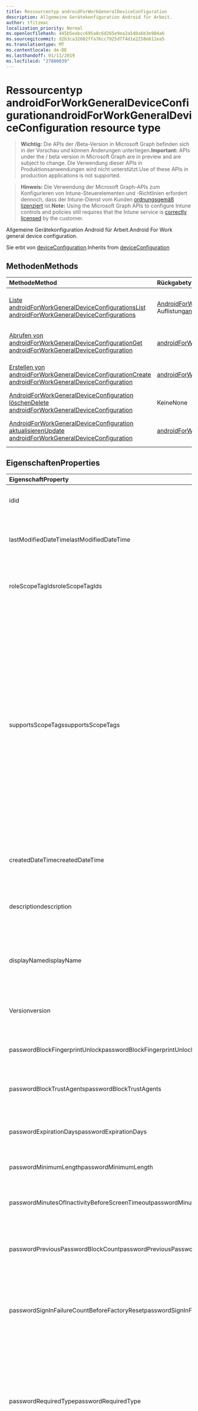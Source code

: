 ```yaml
---
title: Ressourcentyp androidForWorkGeneralDeviceConfiguration
description: Allgemeine Gerätekonfiguration Android für Arbeit.
author: tfitzmac
localization_priority: Normal
ms.openlocfilehash: 445b5eabcc695a8c6d265e9ea2a5d8abb3e904a6
ms.sourcegitcommit: d2b3ca32602ffa76cc7925d7f4d1e2258e611ea5
ms.translationtype: MT
ms.contentlocale: de-DE
ms.lasthandoff: 01/11/2019
ms.locfileid: "27860039"
---
```

# <a name="androidforworkgeneraldeviceconfiguration-resource-type"></a><span data-ttu-id="d4c0d-103">Ressourcentyp androidForWorkGeneralDeviceConfiguration</span><span class="sxs-lookup"><span data-stu-id="d4c0d-103">androidForWorkGeneralDeviceConfiguration resource type</span></span>

> <span data-ttu-id="d4c0d-104">**Wichtig:** Die APIs der /Beta-Version in Microsoft Graph befinden sich in der Vorschau und können Änderungen unterliegen.</span><span class="sxs-lookup"><span data-stu-id="d4c0d-104">**Important:** APIs under the / beta version in Microsoft Graph are in preview and are subject to change.</span></span> <span data-ttu-id="d4c0d-105">Die Verwendung dieser APIs in Produktionsanwendungen wird nicht unterstützt.</span><span class="sxs-lookup"><span data-stu-id="d4c0d-105">Use of these APIs in production applications is not supported.</span></span>

> <span data-ttu-id="d4c0d-106">**Hinweis:** Die Verwendung der Microsoft Graph-APIs zum Konfigurieren von Intune-Steuerelementen und -Richtlinien erfordert dennoch, dass der Intune-Dienst vom Kunden [ordnungsgemäß lizenziert](https://go.microsoft.com/fwlink/?linkid=839381) ist.</span><span class="sxs-lookup"><span data-stu-id="d4c0d-106">**Note:** Using the Microsoft Graph APIs to configure Intune controls and policies still requires that the Intune service is [correctly licensed](https://go.microsoft.com/fwlink/?linkid=839381) by the customer.</span></span>

<span data-ttu-id="d4c0d-107">Allgemeine Gerätekonfiguration Android für Arbeit.</span><span class="sxs-lookup"><span data-stu-id="d4c0d-107">Android For Work general device configuration.</span></span>

<span data-ttu-id="d4c0d-108">Sie erbt von [deviceConfiguration](../resources/intune-deviceconfig-deviceconfiguration.md).</span><span class="sxs-lookup"><span data-stu-id="d4c0d-108">Inherits from [deviceConfiguration](../resources/intune-deviceconfig-deviceconfiguration.md)</span></span>

## <a name="methods"></a><span data-ttu-id="d4c0d-109">Methoden</span><span class="sxs-lookup"><span data-stu-id="d4c0d-109">Methods</span></span>
|<span data-ttu-id="d4c0d-110">Methode</span><span class="sxs-lookup"><span data-stu-id="d4c0d-110">Method</span></span>|<span data-ttu-id="d4c0d-111">Rückgabetyp</span><span class="sxs-lookup"><span data-stu-id="d4c0d-111">Return Type</span></span>|<span data-ttu-id="d4c0d-112">Beschreibung</span><span class="sxs-lookup"><span data-stu-id="d4c0d-112">Description</span></span>|
|:---|:---|:---|
|[<span data-ttu-id="d4c0d-113">Liste androidForWorkGeneralDeviceConfigurations</span><span class="sxs-lookup"><span data-stu-id="d4c0d-113">List androidForWorkGeneralDeviceConfigurations</span></span>](../api/intune-deviceconfig-androidforworkgeneraldeviceconfiguration-list.md)|<span data-ttu-id="d4c0d-114">[AndroidForWorkGeneralDeviceConfiguration](../resources/intune-deviceconfig-androidforworkgeneraldeviceconfiguration.md) -Auflistung</span><span class="sxs-lookup"><span data-stu-id="d4c0d-114">[androidForWorkGeneralDeviceConfiguration](../resources/intune-deviceconfig-androidforworkgeneraldeviceconfiguration.md) collection</span></span>|<span data-ttu-id="d4c0d-115">Listeneigenschaften und Beziehungen der [AndroidForWorkGeneralDeviceConfiguration](../resources/intune-deviceconfig-androidforworkgeneraldeviceconfiguration.md) -Objekte.</span><span class="sxs-lookup"><span data-stu-id="d4c0d-115">List properties and relationships of the [androidForWorkGeneralDeviceConfiguration](../resources/intune-deviceconfig-androidforworkgeneraldeviceconfiguration.md) objects.</span></span>|
|[<span data-ttu-id="d4c0d-116">Abrufen von androidForWorkGeneralDeviceConfiguration</span><span class="sxs-lookup"><span data-stu-id="d4c0d-116">Get androidForWorkGeneralDeviceConfiguration</span></span>](../api/intune-deviceconfig-androidforworkgeneraldeviceconfiguration-get.md)|[<span data-ttu-id="d4c0d-117">androidForWorkGeneralDeviceConfiguration</span><span class="sxs-lookup"><span data-stu-id="d4c0d-117">androidForWorkGeneralDeviceConfiguration</span></span>](../resources/intune-deviceconfig-androidforworkgeneraldeviceconfiguration.md)|<span data-ttu-id="d4c0d-118">Lesen Sie Eigenschaften und Beziehungen des [AndroidForWorkGeneralDeviceConfiguration](../resources/intune-deviceconfig-androidforworkgeneraldeviceconfiguration.md) -Objekts.</span><span class="sxs-lookup"><span data-stu-id="d4c0d-118">Read properties and relationships of the [androidForWorkGeneralDeviceConfiguration](../resources/intune-deviceconfig-androidforworkgeneraldeviceconfiguration.md) object.</span></span>|
|[<span data-ttu-id="d4c0d-119">Erstellen von androidForWorkGeneralDeviceConfiguration</span><span class="sxs-lookup"><span data-stu-id="d4c0d-119">Create androidForWorkGeneralDeviceConfiguration</span></span>](../api/intune-deviceconfig-androidforworkgeneraldeviceconfiguration-create.md)|[<span data-ttu-id="d4c0d-120">androidForWorkGeneralDeviceConfiguration</span><span class="sxs-lookup"><span data-stu-id="d4c0d-120">androidForWorkGeneralDeviceConfiguration</span></span>](../resources/intune-deviceconfig-androidforworkgeneraldeviceconfiguration.md)|<span data-ttu-id="d4c0d-121">Erstellen eines neuen [AndroidForWorkGeneralDeviceConfiguration](../resources/intune-deviceconfig-androidforworkgeneraldeviceconfiguration.md) -Objekts.</span><span class="sxs-lookup"><span data-stu-id="d4c0d-121">Create a new [androidForWorkGeneralDeviceConfiguration](../resources/intune-deviceconfig-androidforworkgeneraldeviceconfiguration.md) object.</span></span>|
|[<span data-ttu-id="d4c0d-122">AndroidForWorkGeneralDeviceConfiguration löschen</span><span class="sxs-lookup"><span data-stu-id="d4c0d-122">Delete androidForWorkGeneralDeviceConfiguration</span></span>](../api/intune-deviceconfig-androidforworkgeneraldeviceconfiguration-delete.md)|<span data-ttu-id="d4c0d-123">Keine</span><span class="sxs-lookup"><span data-stu-id="d4c0d-123">None</span></span>|<span data-ttu-id="d4c0d-124">Löscht eine [AndroidForWorkGeneralDeviceConfiguration](../resources/intune-deviceconfig-androidforworkgeneraldeviceconfiguration.md).</span><span class="sxs-lookup"><span data-stu-id="d4c0d-124">Deletes a [androidForWorkGeneralDeviceConfiguration](../resources/intune-deviceconfig-androidforworkgeneraldeviceconfiguration.md).</span></span>|
|[<span data-ttu-id="d4c0d-125">AndroidForWorkGeneralDeviceConfiguration aktualisieren</span><span class="sxs-lookup"><span data-stu-id="d4c0d-125">Update androidForWorkGeneralDeviceConfiguration</span></span>](../api/intune-deviceconfig-androidforworkgeneraldeviceconfiguration-update.md)|[<span data-ttu-id="d4c0d-126">androidForWorkGeneralDeviceConfiguration</span><span class="sxs-lookup"><span data-stu-id="d4c0d-126">androidForWorkGeneralDeviceConfiguration</span></span>](../resources/intune-deviceconfig-androidforworkgeneraldeviceconfiguration.md)|<span data-ttu-id="d4c0d-127">Aktualisieren Sie die Eigenschaften eines [AndroidForWorkGeneralDeviceConfiguration](../resources/intune-deviceconfig-androidforworkgeneraldeviceconfiguration.md) -Objekts.</span><span class="sxs-lookup"><span data-stu-id="d4c0d-127">Update the properties of a [androidForWorkGeneralDeviceConfiguration](../resources/intune-deviceconfig-androidforworkgeneraldeviceconfiguration.md) object.</span></span>|

## <a name="properties"></a><span data-ttu-id="d4c0d-128">Eigenschaften</span><span class="sxs-lookup"><span data-stu-id="d4c0d-128">Properties</span></span>
|<span data-ttu-id="d4c0d-129">Eigenschaft</span><span class="sxs-lookup"><span data-stu-id="d4c0d-129">Property</span></span>|<span data-ttu-id="d4c0d-130">Typ</span><span class="sxs-lookup"><span data-stu-id="d4c0d-130">Type</span></span>|<span data-ttu-id="d4c0d-131">Beschreibung</span><span class="sxs-lookup"><span data-stu-id="d4c0d-131">Description</span></span>|
|:---|:---|:---|
|<span data-ttu-id="d4c0d-132">id</span><span class="sxs-lookup"><span data-stu-id="d4c0d-132">id</span></span>|<span data-ttu-id="d4c0d-133">String</span><span class="sxs-lookup"><span data-stu-id="d4c0d-133">String</span></span>|<span data-ttu-id="d4c0d-134">Schlüssel der Entität</span><span class="sxs-lookup"><span data-stu-id="d4c0d-134">Key of the entity.</span></span> <span data-ttu-id="d4c0d-135">Geerbt von [deviceConfiguration](../resources/intune-deviceconfig-deviceconfiguration.md).</span><span class="sxs-lookup"><span data-stu-id="d4c0d-135">Inherited from [deviceConfiguration](../resources/intune-deviceconfig-deviceconfiguration.md)</span></span>|
|<span data-ttu-id="d4c0d-136">lastModifiedDateTime</span><span class="sxs-lookup"><span data-stu-id="d4c0d-136">lastModifiedDateTime</span></span>|<span data-ttu-id="d4c0d-137">DateTimeOffset</span><span class="sxs-lookup"><span data-stu-id="d4c0d-137">DateTimeOffset</span></span>|<span data-ttu-id="d4c0d-138">Datum und Uhrzeit der letzten Änderung des Objekts.</span><span class="sxs-lookup"><span data-stu-id="d4c0d-138">DateTime the object was last modified.</span></span> <span data-ttu-id="d4c0d-139">Geerbt von [deviceConfiguration](../resources/intune-deviceconfig-deviceconfiguration.md).</span><span class="sxs-lookup"><span data-stu-id="d4c0d-139">Inherited from [deviceConfiguration](../resources/intune-deviceconfig-deviceconfiguration.md)</span></span>|
|<span data-ttu-id="d4c0d-140">roleScopeTagIds</span><span class="sxs-lookup"><span data-stu-id="d4c0d-140">roleScopeTagIds</span></span>|<span data-ttu-id="d4c0d-141">Collection von Objekten des Typs „String“</span><span class="sxs-lookup"><span data-stu-id="d4c0d-141">String collection</span></span>|<span data-ttu-id="d4c0d-142">Liste der Bereich Tags für diese Instanz der Entität.</span><span class="sxs-lookup"><span data-stu-id="d4c0d-142">List of Scope Tags for this Entity instance.</span></span> <span data-ttu-id="d4c0d-143">Geerbt von [deviceConfiguration](../resources/intune-deviceconfig-deviceconfiguration.md).</span><span class="sxs-lookup"><span data-stu-id="d4c0d-143">Inherited from [deviceConfiguration](../resources/intune-deviceconfig-deviceconfiguration.md)</span></span>|
|<span data-ttu-id="d4c0d-144">supportsScopeTags</span><span class="sxs-lookup"><span data-stu-id="d4c0d-144">supportsScopeTags</span></span>|<span data-ttu-id="d4c0d-145">Boolean</span><span class="sxs-lookup"><span data-stu-id="d4c0d-145">Boolean</span></span>|<span data-ttu-id="d4c0d-146">Gibt an, ob die zugrunde liegende Gerätekonfiguration die Zuweisung von Bereich Kategorien unterstützt.</span><span class="sxs-lookup"><span data-stu-id="d4c0d-146">Indicates whether or not the underlying Device Configuration supports the assignment of scope tags.</span></span> <span data-ttu-id="d4c0d-147">Zuweisen der ScopeTags-Eigenschaft ist nicht zulässig, wenn dieser Wert false ist und Entitäten nicht bereichsbezogenen Benutzern angezeigt werden.</span><span class="sxs-lookup"><span data-stu-id="d4c0d-147">Assigning to the ScopeTags property is not allowed when this value is false and entities will not be visible to scoped users.</span></span> <span data-ttu-id="d4c0d-148">Dies tritt für Legacy-Richtlinien in Silverlight erstellt und kann durch Löschen und Neuerstellen der Richtlinie in der Azure-Verwaltungsportal aufgelöst werden.</span><span class="sxs-lookup"><span data-stu-id="d4c0d-148">This occurs for Legacy policies created in Silverlight and can be resolved by deleting and recreating the policy in the Azure Portal.</span></span> <span data-ttu-id="d4c0d-149">Diese Eigenschaft ist schreibgeschützt.</span><span class="sxs-lookup"><span data-stu-id="d4c0d-149">This property is read-only.</span></span> <span data-ttu-id="d4c0d-150">Geerbt von [deviceConfiguration](../resources/intune-deviceconfig-deviceconfiguration.md).</span><span class="sxs-lookup"><span data-stu-id="d4c0d-150">Inherited from [deviceConfiguration](../resources/intune-deviceconfig-deviceconfiguration.md)</span></span>|
|<span data-ttu-id="d4c0d-151">createdDateTime</span><span class="sxs-lookup"><span data-stu-id="d4c0d-151">createdDateTime</span></span>|<span data-ttu-id="d4c0d-152">DateTimeOffset</span><span class="sxs-lookup"><span data-stu-id="d4c0d-152">DateTimeOffset</span></span>|<span data-ttu-id="d4c0d-153">Datum und Uhrzeit der Erstellung des Objekts.</span><span class="sxs-lookup"><span data-stu-id="d4c0d-153">DateTime the object was created.</span></span> <span data-ttu-id="d4c0d-154">Geerbt von [deviceConfiguration](../resources/intune-deviceconfig-deviceconfiguration.md).</span><span class="sxs-lookup"><span data-stu-id="d4c0d-154">Inherited from [deviceConfiguration](../resources/intune-deviceconfig-deviceconfiguration.md)</span></span>|
|<span data-ttu-id="d4c0d-155">description</span><span class="sxs-lookup"><span data-stu-id="d4c0d-155">description</span></span>|<span data-ttu-id="d4c0d-156">String</span><span class="sxs-lookup"><span data-stu-id="d4c0d-156">String</span></span>|<span data-ttu-id="d4c0d-157">Beschreibung der Gerätekonfiguration (vom Administrator festgelegt).</span><span class="sxs-lookup"><span data-stu-id="d4c0d-157">Admin provided description of the Device Configuration.</span></span> <span data-ttu-id="d4c0d-158">Geerbt von [deviceConfiguration](../resources/intune-deviceconfig-deviceconfiguration.md).</span><span class="sxs-lookup"><span data-stu-id="d4c0d-158">Inherited from [deviceConfiguration](../resources/intune-deviceconfig-deviceconfiguration.md)</span></span>|
|<span data-ttu-id="d4c0d-159">displayName</span><span class="sxs-lookup"><span data-stu-id="d4c0d-159">displayName</span></span>|<span data-ttu-id="d4c0d-160">String</span><span class="sxs-lookup"><span data-stu-id="d4c0d-160">String</span></span>|<span data-ttu-id="d4c0d-161">Name der Gerätekonfiguration (vom Administrator festgelegt).</span><span class="sxs-lookup"><span data-stu-id="d4c0d-161">Admin provided name of the device configuration.</span></span> <span data-ttu-id="d4c0d-162">Geerbt von [deviceConfiguration](../resources/intune-deviceconfig-deviceconfiguration.md).</span><span class="sxs-lookup"><span data-stu-id="d4c0d-162">Inherited from [deviceConfiguration](../resources/intune-deviceconfig-deviceconfiguration.md)</span></span>|
|<span data-ttu-id="d4c0d-163">Version</span><span class="sxs-lookup"><span data-stu-id="d4c0d-163">version</span></span>|<span data-ttu-id="d4c0d-164">Int32</span><span class="sxs-lookup"><span data-stu-id="d4c0d-164">Int32</span></span>|<span data-ttu-id="d4c0d-165">Version der Gerätekonfiguration.</span><span class="sxs-lookup"><span data-stu-id="d4c0d-165">Version of the device configuration.</span></span> <span data-ttu-id="d4c0d-166">Geerbt von [deviceConfiguration](../resources/intune-deviceconfig-deviceconfiguration.md).</span><span class="sxs-lookup"><span data-stu-id="d4c0d-166">Inherited from [deviceConfiguration](../resources/intune-deviceconfig-deviceconfiguration.md)</span></span>|
|<span data-ttu-id="d4c0d-167">passwordBlockFingerprintUnlock</span><span class="sxs-lookup"><span data-stu-id="d4c0d-167">passwordBlockFingerprintUnlock</span></span>|<span data-ttu-id="d4c0d-168">Boolean</span><span class="sxs-lookup"><span data-stu-id="d4c0d-168">Boolean</span></span>|<span data-ttu-id="d4c0d-169">Gibt an, ob die Entsperrung durch Fingerabdruck blockiert werden soll.</span><span class="sxs-lookup"><span data-stu-id="d4c0d-169">Indicates whether or not to block fingerprint unlock.</span></span>|
|<span data-ttu-id="d4c0d-170">passwordBlockTrustAgents</span><span class="sxs-lookup"><span data-stu-id="d4c0d-170">passwordBlockTrustAgents</span></span>|<span data-ttu-id="d4c0d-171">Boolean</span><span class="sxs-lookup"><span data-stu-id="d4c0d-171">Boolean</span></span>|<span data-ttu-id="d4c0d-172">Gibt an, ob Smart Lock oder andere Vertrauensstellungs-Agents blockiert werden sollen.</span><span class="sxs-lookup"><span data-stu-id="d4c0d-172">Indicates whether or not to block Smart Lock and other trust agents.</span></span>|
|<span data-ttu-id="d4c0d-173">passwordExpirationDays</span><span class="sxs-lookup"><span data-stu-id="d4c0d-173">passwordExpirationDays</span></span>|<span data-ttu-id="d4c0d-174">Int32</span><span class="sxs-lookup"><span data-stu-id="d4c0d-174">Int32</span></span>|<span data-ttu-id="d4c0d-175">Zeit in Tagen bis zum Ablaufen des Kennworts.</span><span class="sxs-lookup"><span data-stu-id="d4c0d-175">Number of days before the password expires.</span></span> <span data-ttu-id="d4c0d-176">Gültige Werte: 1 bis 365.</span><span class="sxs-lookup"><span data-stu-id="d4c0d-176">Valid values 1 to 365</span></span>|
|<span data-ttu-id="d4c0d-177">passwordMinimumLength</span><span class="sxs-lookup"><span data-stu-id="d4c0d-177">passwordMinimumLength</span></span>|<span data-ttu-id="d4c0d-178">Int32</span><span class="sxs-lookup"><span data-stu-id="d4c0d-178">Int32</span></span>|<span data-ttu-id="d4c0d-179">Mindestlänge von Kennwörtern.</span><span class="sxs-lookup"><span data-stu-id="d4c0d-179">Minimum length of passwords.</span></span> <span data-ttu-id="d4c0d-180">Gültige Werte: 4 bis 16.</span><span class="sxs-lookup"><span data-stu-id="d4c0d-180">Valid values 4 to 16</span></span>|
|<span data-ttu-id="d4c0d-181">passwordMinutesOfInactivityBeforeScreenTimeout</span><span class="sxs-lookup"><span data-stu-id="d4c0d-181">passwordMinutesOfInactivityBeforeScreenTimeout</span></span>|<span data-ttu-id="d4c0d-182">Int32</span><span class="sxs-lookup"><span data-stu-id="d4c0d-182">Int32</span></span>|<span data-ttu-id="d4c0d-183">Zeitraum von Inaktivität in Minuten, bevor es zu einem Bildschirmtimeout kommt</span><span class="sxs-lookup"><span data-stu-id="d4c0d-183">Minutes of inactivity before the screen times out.</span></span>|
|<span data-ttu-id="d4c0d-184">passwordPreviousPasswordBlockCount</span><span class="sxs-lookup"><span data-stu-id="d4c0d-184">passwordPreviousPasswordBlockCount</span></span>|<span data-ttu-id="d4c0d-185">Int32</span><span class="sxs-lookup"><span data-stu-id="d4c0d-185">Int32</span></span>|<span data-ttu-id="d4c0d-186">Anzahl der zuletzt verwendeten Kennwörter, die nicht erneut verwendet werden dürfen.</span><span class="sxs-lookup"><span data-stu-id="d4c0d-186">Number of previous passwords to block.</span></span> <span data-ttu-id="d4c0d-187">Gültige Werte: 0 bis 24.</span><span class="sxs-lookup"><span data-stu-id="d4c0d-187">Valid values 0 to 24</span></span>|
|<span data-ttu-id="d4c0d-188">passwordSignInFailureCountBeforeFactoryReset</span><span class="sxs-lookup"><span data-stu-id="d4c0d-188">passwordSignInFailureCountBeforeFactoryReset</span></span>|<span data-ttu-id="d4c0d-189">Int32</span><span class="sxs-lookup"><span data-stu-id="d4c0d-189">Int32</span></span>|<span data-ttu-id="d4c0d-190">Legt fest, nach wie vielen fehlgeschlagenen Anmeldeversuchen eine Zurücksetzung auf die Werkseinstellungen durchgeführt wird.</span><span class="sxs-lookup"><span data-stu-id="d4c0d-190">Number of sign in failures allowed before factory reset.</span></span> <span data-ttu-id="d4c0d-191">Gültige Werte: 4 bis 11.</span><span class="sxs-lookup"><span data-stu-id="d4c0d-191">Valid values 4 to 11</span></span>|
|<span data-ttu-id="d4c0d-192">passwordRequiredType</span><span class="sxs-lookup"><span data-stu-id="d4c0d-192">passwordRequiredType</span></span>|[<span data-ttu-id="d4c0d-193">androidForWorkRequiredPasswordType</span><span class="sxs-lookup"><span data-stu-id="d4c0d-193">androidForWorkRequiredPasswordType</span></span>](../resources/intune-deviceconfig-androidforworkrequiredpasswordtype.md)|<span data-ttu-id="d4c0d-194">Geforderter Kennworttyp.</span><span class="sxs-lookup"><span data-stu-id="d4c0d-194">Type of password that is required.</span></span> <span data-ttu-id="d4c0d-195">Mögliche Werte sind: `deviceDefault`, `lowSecurityBiometric`, `required`, `atLeastNumeric`, `numericComplex`, `atLeastAlphabetic`, `atLeastAlphanumeric` und `alphanumericWithSymbols`.</span><span class="sxs-lookup"><span data-stu-id="d4c0d-195">Possible values are: `deviceDefault`, `lowSecurityBiometric`, `required`, `atLeastNumeric`, `numericComplex`, `atLeastAlphabetic`, `atLeastAlphanumeric`, `alphanumericWithSymbols`.</span></span>|
|<span data-ttu-id="d4c0d-196">workProfileDataSharingType</span><span class="sxs-lookup"><span data-stu-id="d4c0d-196">workProfileDataSharingType</span></span>|[<span data-ttu-id="d4c0d-197">androidForWorkCrossProfileDataSharingType</span><span class="sxs-lookup"><span data-stu-id="d4c0d-197">androidForWorkCrossProfileDataSharingType</span></span>](../resources/intune-deviceconfig-androidforworkcrossprofiledatasharingtype.md)|<span data-ttu-id="d4c0d-198">Typ der Daten, die Freigabe ist zulässig.</span><span class="sxs-lookup"><span data-stu-id="d4c0d-198">Type of data sharing that is allowed.</span></span> <span data-ttu-id="d4c0d-199">Mögliche Werte: sind `deviceDefault`, `preventAny`, `allowPersonalToWork` und `noRestrictions`.</span><span class="sxs-lookup"><span data-stu-id="d4c0d-199">Possible values are: `deviceDefault`, `preventAny`, `allowPersonalToWork`, `noRestrictions`.</span></span>|
|<span data-ttu-id="d4c0d-200">workProfileBlockNotificationsWhileDeviceLocked</span><span class="sxs-lookup"><span data-stu-id="d4c0d-200">workProfileBlockNotificationsWhileDeviceLocked</span></span>|<span data-ttu-id="d4c0d-201">Boolean</span><span class="sxs-lookup"><span data-stu-id="d4c0d-201">Boolean</span></span>|<span data-ttu-id="d4c0d-202">Gibt an, ob beim Gerät gesperrt Benachrichtigungen zu blockieren.</span><span class="sxs-lookup"><span data-stu-id="d4c0d-202">Indicates whether or not to block notifications while device locked.</span></span>|
|<span data-ttu-id="d4c0d-203">workProfileBlockAddingAccounts</span><span class="sxs-lookup"><span data-stu-id="d4c0d-203">workProfileBlockAddingAccounts</span></span>|<span data-ttu-id="d4c0d-204">Boolean</span><span class="sxs-lookup"><span data-stu-id="d4c0d-204">Boolean</span></span>|<span data-ttu-id="d4c0d-205">Blockieren Sie den Benutzer hinzufügen/entfernen von Konten im Profil Arbeit.</span><span class="sxs-lookup"><span data-stu-id="d4c0d-205">Block users from adding/removing accounts in work profile.</span></span>|
|<span data-ttu-id="d4c0d-206">workProfileBluetoothEnableContactSharing</span><span class="sxs-lookup"><span data-stu-id="d4c0d-206">workProfileBluetoothEnableContactSharing</span></span>|<span data-ttu-id="d4c0d-207">Boolean</span><span class="sxs-lookup"><span data-stu-id="d4c0d-207">Boolean</span></span>|<span data-ttu-id="d4c0d-208">Können Sie Bluetooth-Geräte können Kontakte im Unternehmen zugreifen.</span><span class="sxs-lookup"><span data-stu-id="d4c0d-208">Allow bluetooth devices to access enterprise contacts.</span></span>|
|<span data-ttu-id="d4c0d-209">workProfileBlockScreenCapture</span><span class="sxs-lookup"><span data-stu-id="d4c0d-209">workProfileBlockScreenCapture</span></span>|<span data-ttu-id="d4c0d-210">Boolean</span><span class="sxs-lookup"><span data-stu-id="d4c0d-210">Boolean</span></span>|<span data-ttu-id="d4c0d-211">Blockiert die Bildschirmaufnahme im Profil Arbeit.</span><span class="sxs-lookup"><span data-stu-id="d4c0d-211">Block screen capture in work profile.</span></span>|
|<span data-ttu-id="d4c0d-212">workProfileBlockCrossProfileCallerId</span><span class="sxs-lookup"><span data-stu-id="d4c0d-212">workProfileBlockCrossProfileCallerId</span></span>|<span data-ttu-id="d4c0d-213">Boolean</span><span class="sxs-lookup"><span data-stu-id="d4c0d-213">Boolean</span></span>|<span data-ttu-id="d4c0d-214">Block Anzeige Arbeit Profil Anrufer-ID im persönlichen Profil.</span><span class="sxs-lookup"><span data-stu-id="d4c0d-214">Block display work profile caller ID in personal profile.</span></span>|
|<span data-ttu-id="d4c0d-215">workProfileBlockCamera</span><span class="sxs-lookup"><span data-stu-id="d4c0d-215">workProfileBlockCamera</span></span>|<span data-ttu-id="d4c0d-216">Boolean</span><span class="sxs-lookup"><span data-stu-id="d4c0d-216">Boolean</span></span>|<span data-ttu-id="d4c0d-217">Blockieren der Profil Kamera.</span><span class="sxs-lookup"><span data-stu-id="d4c0d-217">Block work profile camera.</span></span>|
|<span data-ttu-id="d4c0d-218">workProfileBlockCrossProfileContactsSearch</span><span class="sxs-lookup"><span data-stu-id="d4c0d-218">workProfileBlockCrossProfileContactsSearch</span></span>|<span data-ttu-id="d4c0d-219">Boolean</span><span class="sxs-lookup"><span data-stu-id="d4c0d-219">Boolean</span></span>|<span data-ttu-id="d4c0d-220">Verfügbarkeit der Block Arbeit Profil Kontakte im persönlichen Profil.</span><span class="sxs-lookup"><span data-stu-id="d4c0d-220">Block work profile contacts availability in personal profile.</span></span>|
|<span data-ttu-id="d4c0d-221">workProfileBlockCrossProfileCopyPaste</span><span class="sxs-lookup"><span data-stu-id="d4c0d-221">workProfileBlockCrossProfileCopyPaste</span></span>|<span data-ttu-id="d4c0d-222">Boolean</span><span class="sxs-lookup"><span data-stu-id="d4c0d-222">Boolean</span></span>|<span data-ttu-id="d4c0d-223">Boolescher Wert, der angibt, wenn die Einstellung firewallübergreifenden disallow Profil kopieren und einfügen aktiviert ist.</span><span class="sxs-lookup"><span data-stu-id="d4c0d-223">Boolean that indicates if the setting disallow cross profile copy/paste is enabled.</span></span>|
|<span data-ttu-id="d4c0d-224">workProfileDefaultAppPermissionPolicy</span><span class="sxs-lookup"><span data-stu-id="d4c0d-224">workProfileDefaultAppPermissionPolicy</span></span>|[<span data-ttu-id="d4c0d-225">androidForWorkDefaultAppPermissionPolicyType</span><span class="sxs-lookup"><span data-stu-id="d4c0d-225">androidForWorkDefaultAppPermissionPolicyType</span></span>](../resources/intune-deviceconfig-androidforworkdefaultapppermissionpolicytype.md)|<span data-ttu-id="d4c0d-226">Geforderter Kennworttyp.</span><span class="sxs-lookup"><span data-stu-id="d4c0d-226">Type of password that is required.</span></span> <span data-ttu-id="d4c0d-227">Mögliche Werte: sind `deviceDefault`, `prompt`, `autoGrant` und `autoDeny`.</span><span class="sxs-lookup"><span data-stu-id="d4c0d-227">Possible values are: `deviceDefault`, `prompt`, `autoGrant`, `autoDeny`.</span></span>|
|<span data-ttu-id="d4c0d-228">workProfilePasswordBlockFingerprintUnlock</span><span class="sxs-lookup"><span data-stu-id="d4c0d-228">workProfilePasswordBlockFingerprintUnlock</span></span>|<span data-ttu-id="d4c0d-229">Boolean</span><span class="sxs-lookup"><span data-stu-id="d4c0d-229">Boolean</span></span>|<span data-ttu-id="d4c0d-230">Gibt an, ob blockieren Fingerabdruck Entsperren für Arbeit Profil.</span><span class="sxs-lookup"><span data-stu-id="d4c0d-230">Indicates whether or not to block fingerprint unlock for work profile.</span></span>|
|<span data-ttu-id="d4c0d-231">workProfilePasswordBlockTrustAgents</span><span class="sxs-lookup"><span data-stu-id="d4c0d-231">workProfilePasswordBlockTrustAgents</span></span>|<span data-ttu-id="d4c0d-232">Boolean</span><span class="sxs-lookup"><span data-stu-id="d4c0d-232">Boolean</span></span>|<span data-ttu-id="d4c0d-233">Gibt an, ob intelligente sperren und andere Trust-Agenten für Arbeit Profil zu blockieren.</span><span class="sxs-lookup"><span data-stu-id="d4c0d-233">Indicates whether or not to block Smart Lock and other trust agents for work profile.</span></span>|
|<span data-ttu-id="d4c0d-234">workProfilePasswordExpirationDays</span><span class="sxs-lookup"><span data-stu-id="d4c0d-234">workProfilePasswordExpirationDays</span></span>|<span data-ttu-id="d4c0d-235">Int32</span><span class="sxs-lookup"><span data-stu-id="d4c0d-235">Int32</span></span>|<span data-ttu-id="d4c0d-236">Anzahl von Tagen vor der Arbeit Profilkennwort läuft ab.</span><span class="sxs-lookup"><span data-stu-id="d4c0d-236">Number of days before the work profile password expires.</span></span> <span data-ttu-id="d4c0d-237">Gültige Werte: 1 bis 365.</span><span class="sxs-lookup"><span data-stu-id="d4c0d-237">Valid values 1 to 365</span></span>|
|<span data-ttu-id="d4c0d-238">workProfilePasswordMinimumLength</span><span class="sxs-lookup"><span data-stu-id="d4c0d-238">workProfilePasswordMinimumLength</span></span>|<span data-ttu-id="d4c0d-239">Int32</span><span class="sxs-lookup"><span data-stu-id="d4c0d-239">Int32</span></span>|<span data-ttu-id="d4c0d-240">Minimale Länge der Arbeit Profilkennwort.</span><span class="sxs-lookup"><span data-stu-id="d4c0d-240">Minimum length of work profile password.</span></span> <span data-ttu-id="d4c0d-241">Gültige Werte: 4 bis 16.</span><span class="sxs-lookup"><span data-stu-id="d4c0d-241">Valid values 4 to 16</span></span>|
|<span data-ttu-id="d4c0d-242">workProfilePasswordMinNumericCharacters</span><span class="sxs-lookup"><span data-stu-id="d4c0d-242">workProfilePasswordMinNumericCharacters</span></span>|<span data-ttu-id="d4c0d-243">Int32</span><span class="sxs-lookup"><span data-stu-id="d4c0d-243">Int32</span></span>|<span data-ttu-id="d4c0d-244">Minimale Anzahl der numerische Zeichen in Arbeit Profilkennwort erforderlich.</span><span class="sxs-lookup"><span data-stu-id="d4c0d-244">Minimum # of numeric characters required in work profile password.</span></span> <span data-ttu-id="d4c0d-245">Gültige Werte 1 bis 10</span><span class="sxs-lookup"><span data-stu-id="d4c0d-245">Valid values 1 to 10</span></span>|
|<span data-ttu-id="d4c0d-246">workProfilePasswordMinNonLetterCharacters</span><span class="sxs-lookup"><span data-stu-id="d4c0d-246">workProfilePasswordMinNonLetterCharacters</span></span>|<span data-ttu-id="d4c0d-247">Int32</span><span class="sxs-lookup"><span data-stu-id="d4c0d-247">Int32</span></span>|<span data-ttu-id="d4c0d-248">Minimale Anzahl der nicht-Buchstaben in Arbeit Profilkennwort erforderlich.</span><span class="sxs-lookup"><span data-stu-id="d4c0d-248">Minimum # of non-letter characters required in work profile password.</span></span> <span data-ttu-id="d4c0d-249">Gültige Werte 1 bis 10</span><span class="sxs-lookup"><span data-stu-id="d4c0d-249">Valid values 1 to 10</span></span>|
|<span data-ttu-id="d4c0d-250">workProfilePasswordMinLetterCharacters</span><span class="sxs-lookup"><span data-stu-id="d4c0d-250">workProfilePasswordMinLetterCharacters</span></span>|<span data-ttu-id="d4c0d-251">Int32</span><span class="sxs-lookup"><span data-stu-id="d4c0d-251">Int32</span></span>|<span data-ttu-id="d4c0d-252">Minimale Anzahl der Buchstaben in Arbeit Profilkennwort erforderlich.</span><span class="sxs-lookup"><span data-stu-id="d4c0d-252">Minimum # of letter characters required in work profile password.</span></span> <span data-ttu-id="d4c0d-253">Gültige Werte 1 bis 10</span><span class="sxs-lookup"><span data-stu-id="d4c0d-253">Valid values 1 to 10</span></span>|
|<span data-ttu-id="d4c0d-254">workProfilePasswordMinLowerCaseCharacters</span><span class="sxs-lookup"><span data-stu-id="d4c0d-254">workProfilePasswordMinLowerCaseCharacters</span></span>|<span data-ttu-id="d4c0d-255">Int32</span><span class="sxs-lookup"><span data-stu-id="d4c0d-255">Int32</span></span>|<span data-ttu-id="d4c0d-256">Minimale Anzahl der Kleinbuchstaben in Arbeit Profilkennwort erforderlich.</span><span class="sxs-lookup"><span data-stu-id="d4c0d-256">Minimum # of lower-case characters required in work profile password.</span></span> <span data-ttu-id="d4c0d-257">Gültige Werte 1 bis 10</span><span class="sxs-lookup"><span data-stu-id="d4c0d-257">Valid values 1 to 10</span></span>|
|<span data-ttu-id="d4c0d-258">workProfilePasswordMinUpperCaseCharacters</span><span class="sxs-lookup"><span data-stu-id="d4c0d-258">workProfilePasswordMinUpperCaseCharacters</span></span>|<span data-ttu-id="d4c0d-259">Int32</span><span class="sxs-lookup"><span data-stu-id="d4c0d-259">Int32</span></span>|<span data-ttu-id="d4c0d-260">Minimale Anzahl der Großbuchstaben in Arbeit Profilkennwort erforderlich.</span><span class="sxs-lookup"><span data-stu-id="d4c0d-260">Minimum # of upper-case characters required in work profile password.</span></span> <span data-ttu-id="d4c0d-261">Gültige Werte 1 bis 10</span><span class="sxs-lookup"><span data-stu-id="d4c0d-261">Valid values 1 to 10</span></span>|
|<span data-ttu-id="d4c0d-262">workProfilePasswordMinSymbolCharacters</span><span class="sxs-lookup"><span data-stu-id="d4c0d-262">workProfilePasswordMinSymbolCharacters</span></span>|<span data-ttu-id="d4c0d-263">Int32</span><span class="sxs-lookup"><span data-stu-id="d4c0d-263">Int32</span></span>|<span data-ttu-id="d4c0d-264">Minimale Anzahl der Symbole in Arbeit Profilkennwort erforderlich.</span><span class="sxs-lookup"><span data-stu-id="d4c0d-264">Minimum # of symbols required in work profile password.</span></span> <span data-ttu-id="d4c0d-265">Gültige Werte 1 bis 10</span><span class="sxs-lookup"><span data-stu-id="d4c0d-265">Valid values 1 to 10</span></span>|
|<span data-ttu-id="d4c0d-266">workProfilePasswordMinutesOfInactivityBeforeScreenTimeout</span><span class="sxs-lookup"><span data-stu-id="d4c0d-266">workProfilePasswordMinutesOfInactivityBeforeScreenTimeout</span></span>|<span data-ttu-id="d4c0d-267">Int32</span><span class="sxs-lookup"><span data-stu-id="d4c0d-267">Int32</span></span>|<span data-ttu-id="d4c0d-268">Zeitraum von Inaktivität in Minuten, bevor es zu einem Bildschirmtimeout kommt</span><span class="sxs-lookup"><span data-stu-id="d4c0d-268">Minutes of inactivity before the screen times out.</span></span>|
|<span data-ttu-id="d4c0d-269">workProfilePasswordPreviousPasswordBlockCount</span><span class="sxs-lookup"><span data-stu-id="d4c0d-269">workProfilePasswordPreviousPasswordBlockCount</span></span>|<span data-ttu-id="d4c0d-270">Int32</span><span class="sxs-lookup"><span data-stu-id="d4c0d-270">Int32</span></span>|<span data-ttu-id="d4c0d-271">Anzahl der vorherigen Arbeit Profil Kennwörter zu blockieren.</span><span class="sxs-lookup"><span data-stu-id="d4c0d-271">Number of previous work profile passwords to block.</span></span> <span data-ttu-id="d4c0d-272">Gültige Werte: 0 bis 24.</span><span class="sxs-lookup"><span data-stu-id="d4c0d-272">Valid values 0 to 24</span></span>|
|<span data-ttu-id="d4c0d-273">workProfilePasswordSignInFailureCountBeforeFactoryReset</span><span class="sxs-lookup"><span data-stu-id="d4c0d-273">workProfilePasswordSignInFailureCountBeforeFactoryReset</span></span>|<span data-ttu-id="d4c0d-274">Int32</span><span class="sxs-lookup"><span data-stu-id="d4c0d-274">Int32</span></span>|<span data-ttu-id="d4c0d-275">Anzahl der Anmeldung Fehler zulässig sind, bevor Arbeit Profil entfernt wird und alle Daten gelöscht.</span><span class="sxs-lookup"><span data-stu-id="d4c0d-275">Number of sign in failures allowed before work profile is removed and all corporate data deleted.</span></span> <span data-ttu-id="d4c0d-276">Gültige Werte: 4 bis 11.</span><span class="sxs-lookup"><span data-stu-id="d4c0d-276">Valid values 4 to 11</span></span>|
|<span data-ttu-id="d4c0d-277">workProfilePasswordRequiredType</span><span class="sxs-lookup"><span data-stu-id="d4c0d-277">workProfilePasswordRequiredType</span></span>|[<span data-ttu-id="d4c0d-278">androidForWorkRequiredPasswordType</span><span class="sxs-lookup"><span data-stu-id="d4c0d-278">androidForWorkRequiredPasswordType</span></span>](../resources/intune-deviceconfig-androidforworkrequiredpasswordtype.md)|<span data-ttu-id="d4c0d-279">Typ der Arbeit Profilkennwort, das erforderlich ist.</span><span class="sxs-lookup"><span data-stu-id="d4c0d-279">Type of work profile password that is required.</span></span> <span data-ttu-id="d4c0d-280">Mögliche Werte sind: `deviceDefault`, `lowSecurityBiometric`, `required`, `atLeastNumeric`, `numericComplex`, `atLeastAlphabetic`, `atLeastAlphanumeric` und `alphanumericWithSymbols`.</span><span class="sxs-lookup"><span data-stu-id="d4c0d-280">Possible values are: `deviceDefault`, `lowSecurityBiometric`, `required`, `atLeastNumeric`, `numericComplex`, `atLeastAlphabetic`, `atLeastAlphanumeric`, `alphanumericWithSymbols`.</span></span>|
|<span data-ttu-id="d4c0d-281">workProfileRequirePassword</span><span class="sxs-lookup"><span data-stu-id="d4c0d-281">workProfileRequirePassword</span></span>|<span data-ttu-id="d4c0d-282">Boolean</span><span class="sxs-lookup"><span data-stu-id="d4c0d-282">Boolean</span></span>|<span data-ttu-id="d4c0d-283">Kennwort erforderlich ist oder nicht für Arbeit Profil</span><span class="sxs-lookup"><span data-stu-id="d4c0d-283">Password is required or not for work profile</span></span>|
|<span data-ttu-id="d4c0d-284">securityRequireVerifyApps</span><span class="sxs-lookup"><span data-stu-id="d4c0d-284">securityRequireVerifyApps</span></span>|<span data-ttu-id="d4c0d-285">Boolean</span><span class="sxs-lookup"><span data-stu-id="d4c0d-285">Boolean</span></span>|<span data-ttu-id="d4c0d-286">Legt fest, dass die Android-Funktion „Verify Apps“ aktiviert sein muss.</span><span class="sxs-lookup"><span data-stu-id="d4c0d-286">Require the Android Verify apps feature is turned on.</span></span>|
|<span data-ttu-id="d4c0d-287">vpnAlwaysOnPackageIdentifier</span><span class="sxs-lookup"><span data-stu-id="d4c0d-287">vpnAlwaysOnPackageIdentifier</span></span>|<span data-ttu-id="d4c0d-288">String</span><span class="sxs-lookup"><span data-stu-id="d4c0d-288">String</span></span>|<span data-ttu-id="d4c0d-289">Aktivieren Sie Sperrmodus für immer auf VPN.</span><span class="sxs-lookup"><span data-stu-id="d4c0d-289">Enable lockdown mode for always-on VPN.</span></span>|
|<span data-ttu-id="d4c0d-290">vpnEnableAlwaysOnLockdownMode</span><span class="sxs-lookup"><span data-stu-id="d4c0d-290">vpnEnableAlwaysOnLockdownMode</span></span>|<span data-ttu-id="d4c0d-291">Boolean</span><span class="sxs-lookup"><span data-stu-id="d4c0d-291">Boolean</span></span>|<span data-ttu-id="d4c0d-292">Aktivieren Sie Sperrmodus für immer auf VPN.</span><span class="sxs-lookup"><span data-stu-id="d4c0d-292">Enable lockdown mode for always-on VPN.</span></span>|

## <a name="relationships"></a><span data-ttu-id="d4c0d-293">Beziehungen</span><span class="sxs-lookup"><span data-stu-id="d4c0d-293">Relationships</span></span>
|<span data-ttu-id="d4c0d-294">Beziehung</span><span class="sxs-lookup"><span data-stu-id="d4c0d-294">Relationship</span></span>|<span data-ttu-id="d4c0d-295">Typ</span><span class="sxs-lookup"><span data-stu-id="d4c0d-295">Type</span></span>|<span data-ttu-id="d4c0d-296">Beschreibung</span><span class="sxs-lookup"><span data-stu-id="d4c0d-296">Description</span></span>|
|:---|:---|:---|
|<span data-ttu-id="d4c0d-297">groupAssignments</span><span class="sxs-lookup"><span data-stu-id="d4c0d-297">groupAssignments</span></span>|<span data-ttu-id="d4c0d-298">[DeviceConfigurationGroupAssignment](../resources/intune-deviceconfig-deviceconfigurationgroupassignment.md) -Auflistung</span><span class="sxs-lookup"><span data-stu-id="d4c0d-298">[deviceConfigurationGroupAssignment](../resources/intune-deviceconfig-deviceconfigurationgroupassignment.md) collection</span></span>|<span data-ttu-id="d4c0d-299">Die Liste derGruppenzuweisungen für das Gerätekonfigurationsprofil.</span><span class="sxs-lookup"><span data-stu-id="d4c0d-299">The list of group assignments for the device configuration profile.</span></span> <span data-ttu-id="d4c0d-300">Geerbt von [deviceConfiguration](../resources/intune-deviceconfig-deviceconfiguration.md).</span><span class="sxs-lookup"><span data-stu-id="d4c0d-300">Inherited from [deviceConfiguration](../resources/intune-deviceconfig-deviceconfiguration.md)</span></span>|
|<span data-ttu-id="d4c0d-301">assignments</span><span class="sxs-lookup"><span data-stu-id="d4c0d-301">assignments</span></span>|<span data-ttu-id="d4c0d-302">[deviceConfigurationAssignment](../resources/intune-deviceconfig-deviceconfigurationassignment.md)-Sammlung</span><span class="sxs-lookup"><span data-stu-id="d4c0d-302">[deviceConfigurationAssignment](../resources/intune-deviceconfig-deviceconfigurationassignment.md) collection</span></span>|<span data-ttu-id="d4c0d-303">Liste der Zuweisungen für das Gerätekonfigurationsprofil.</span><span class="sxs-lookup"><span data-stu-id="d4c0d-303">The list of assignments for the device configuration profile.</span></span> <span data-ttu-id="d4c0d-304">Geerbt von [deviceConfiguration](../resources/intune-deviceconfig-deviceconfiguration.md).</span><span class="sxs-lookup"><span data-stu-id="d4c0d-304">Inherited from [deviceConfiguration](../resources/intune-deviceconfig-deviceconfiguration.md)</span></span>|
|<span data-ttu-id="d4c0d-305">deviceStatuses</span><span class="sxs-lookup"><span data-stu-id="d4c0d-305">deviceStatuses</span></span>|<span data-ttu-id="d4c0d-306">[deviceConfigurationDeviceStatus](../resources/intune-deviceconfig-deviceconfigurationdevicestatus.md)-Sammlung</span><span class="sxs-lookup"><span data-stu-id="d4c0d-306">[deviceConfigurationDeviceStatus](../resources/intune-deviceconfig-deviceconfigurationdevicestatus.md) collection</span></span>|<span data-ttu-id="d4c0d-307">Installationsstatus der Gerätekonfiguration nach Gerät.</span><span class="sxs-lookup"><span data-stu-id="d4c0d-307">Device configuration installation status by device.</span></span> <span data-ttu-id="d4c0d-308">Geerbt von [deviceConfiguration](../resources/intune-deviceconfig-deviceconfiguration.md).</span><span class="sxs-lookup"><span data-stu-id="d4c0d-308">Inherited from [deviceConfiguration](../resources/intune-deviceconfig-deviceconfiguration.md)</span></span>|
|<span data-ttu-id="d4c0d-309">userStatuses</span><span class="sxs-lookup"><span data-stu-id="d4c0d-309">userStatuses</span></span>|<span data-ttu-id="d4c0d-310">[deviceConfigurationUserStatus](../resources/intune-deviceconfig-deviceconfigurationuserstatus.md)-Sammlung</span><span class="sxs-lookup"><span data-stu-id="d4c0d-310">[deviceConfigurationUserStatus](../resources/intune-deviceconfig-deviceconfigurationuserstatus.md) collection</span></span>|<span data-ttu-id="d4c0d-311">Gerät Konfiguration Installationsstatus durch Benutzer.</span><span class="sxs-lookup"><span data-stu-id="d4c0d-311">Device configuration installation status by user.</span></span> <span data-ttu-id="d4c0d-312">Geerbt von [deviceConfiguration](../resources/intune-deviceconfig-deviceconfiguration.md).</span><span class="sxs-lookup"><span data-stu-id="d4c0d-312">Inherited from [deviceConfiguration](../resources/intune-deviceconfig-deviceconfiguration.md)</span></span>|
|<span data-ttu-id="d4c0d-313">deviceStatusOverview</span><span class="sxs-lookup"><span data-stu-id="d4c0d-313">deviceStatusOverview</span></span>|[<span data-ttu-id="d4c0d-314">deviceConfigurationDeviceOverview</span><span class="sxs-lookup"><span data-stu-id="d4c0d-314">deviceConfigurationDeviceOverview</span></span>](../resources/intune-deviceconfig-deviceconfigurationdeviceoverview.md)|<span data-ttu-id="d4c0d-315">Übersicht über den Status der Gerätekonfiguration nach Gerät. Geerbt von [deviceConfiguration](../resources/intune-deviceconfig-deviceconfiguration.md).</span><span class="sxs-lookup"><span data-stu-id="d4c0d-315">Device Configuration devices status overview Inherited from [deviceConfiguration](../resources/intune-deviceconfig-deviceconfiguration.md)</span></span>|
|<span data-ttu-id="d4c0d-316">userStatusOverview</span><span class="sxs-lookup"><span data-stu-id="d4c0d-316">userStatusOverview</span></span>|[<span data-ttu-id="d4c0d-317">deviceConfigurationUserOverview</span><span class="sxs-lookup"><span data-stu-id="d4c0d-317">deviceConfigurationUserOverview</span></span>](../resources/intune-deviceconfig-deviceconfigurationuseroverview.md)|<span data-ttu-id="d4c0d-318">Übersicht über den Status der Gerätekonfiguration nach Benutzer. Geerbt von [deviceConfiguration](../resources/intune-deviceconfig-deviceconfiguration.md).</span><span class="sxs-lookup"><span data-stu-id="d4c0d-318">Device Configuration users status overview Inherited from [deviceConfiguration](../resources/intune-deviceconfig-deviceconfiguration.md)</span></span>|
|<span data-ttu-id="d4c0d-319">deviceSettingStateSummaries</span><span class="sxs-lookup"><span data-stu-id="d4c0d-319">deviceSettingStateSummaries</span></span>|<span data-ttu-id="d4c0d-320"> [settingStateDeviceSummary](../resources/intune-deviceconfig-settingstatedevicesummary.md)-Sammlung</span><span class="sxs-lookup"><span data-stu-id="d4c0d-320">[settingStateDeviceSummary](../resources/intune-deviceconfig-settingstatedevicesummary.md) collection</span></span>|<span data-ttu-id="d4c0d-321">Übersicht über den Einstellungsstatus für die Gerätekonfiguration nach Gerät. Geerbt von [deviceConfiguration](../resources/intune-deviceconfig-deviceconfiguration.md)</span><span class="sxs-lookup"><span data-stu-id="d4c0d-321">Device Configuration Setting State Device Summary Inherited from [deviceConfiguration](../resources/intune-deviceconfig-deviceconfiguration.md)</span></span>|

## <a name="json-representation"></a><span data-ttu-id="d4c0d-322">JSON-Darstellung</span><span class="sxs-lookup"><span data-stu-id="d4c0d-322">JSON Representation</span></span>
<span data-ttu-id="d4c0d-323">Es folgt eine JSON-Darstellung der Ressource.</span><span class="sxs-lookup"><span data-stu-id="d4c0d-323">Here is a JSON representation of the resource.</span></span>
<!-- {
  "blockType": "resource",
  "keyProperty": "id",
  "@odata.type": "microsoft.graph.androidForWorkGeneralDeviceConfiguration"
}
-->
``` json
{
  "@odata.type": "#microsoft.graph.androidForWorkGeneralDeviceConfiguration",
  "id": "String (identifier)",
  "lastModifiedDateTime": "String (timestamp)",
  "roleScopeTagIds": [
    "String"
  ],
  "supportsScopeTags": true,
  "createdDateTime": "String (timestamp)",
  "description": "String",
  "displayName": "String",
  "version": 1024,
  "passwordBlockFingerprintUnlock": true,
  "passwordBlockTrustAgents": true,
  "passwordExpirationDays": 1024,
  "passwordMinimumLength": 1024,
  "passwordMinutesOfInactivityBeforeScreenTimeout": 1024,
  "passwordPreviousPasswordBlockCount": 1024,
  "passwordSignInFailureCountBeforeFactoryReset": 1024,
  "passwordRequiredType": "String",
  "workProfileDataSharingType": "String",
  "workProfileBlockNotificationsWhileDeviceLocked": true,
  "workProfileBlockAddingAccounts": true,
  "workProfileBluetoothEnableContactSharing": true,
  "workProfileBlockScreenCapture": true,
  "workProfileBlockCrossProfileCallerId": true,
  "workProfileBlockCamera": true,
  "workProfileBlockCrossProfileContactsSearch": true,
  "workProfileBlockCrossProfileCopyPaste": true,
  "workProfileDefaultAppPermissionPolicy": "String",
  "workProfilePasswordBlockFingerprintUnlock": true,
  "workProfilePasswordBlockTrustAgents": true,
  "workProfilePasswordExpirationDays": 1024,
  "workProfilePasswordMinimumLength": 1024,
  "workProfilePasswordMinNumericCharacters": 1024,
  "workProfilePasswordMinNonLetterCharacters": 1024,
  "workProfilePasswordMinLetterCharacters": 1024,
  "workProfilePasswordMinLowerCaseCharacters": 1024,
  "workProfilePasswordMinUpperCaseCharacters": 1024,
  "workProfilePasswordMinSymbolCharacters": 1024,
  "workProfilePasswordMinutesOfInactivityBeforeScreenTimeout": 1024,
  "workProfilePasswordPreviousPasswordBlockCount": 1024,
  "workProfilePasswordSignInFailureCountBeforeFactoryReset": 1024,
  "workProfilePasswordRequiredType": "String",
  "workProfileRequirePassword": true,
  "securityRequireVerifyApps": true,
  "vpnAlwaysOnPackageIdentifier": "String",
  "vpnEnableAlwaysOnLockdownMode": true
}
```





